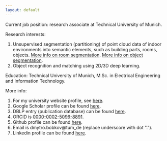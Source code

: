 ```yaml
---
layout: default
---
```


Current job position: research associate at Technical University of Munich.

Research interests:

1. Unsupervised segmentation (partitioning) of point cloud data of indoor environments into semantic elements, such as building parts, rooms, objects. <a href="https://dbobkov.github.io/room-segmentation">More info on room segmentation</a>. <a href="https://dbobkov.github.io/segmentation">More info on object segmentation</a>.
2. Object recognition and matching using 2D/3D deep learning. 

Education: Technical University of Munich, M.Sc. in Electrical Engineering and Information Technology.

More info:

1. For my university website profile, see <a href="http://www.lmt.ei.tum.de/en/team/team/dmytro-bobkov.html">here</a>.
2. Google Scholar profile can be found <a href="https://scholar.google.de/citations?user=JglzFxgAAAAJ&hl=en">here</a>.
3. DBLP entry (publication database) can be found <a href="http://dblp.uni-trier.de/pers/hd/b/Bobkov:Dmytro">here</a>.
4. ORCID is <a href="https://orcid.org/0000-0002-5096-8891">0000-0002-5096-8891</a>.
5. Github profile can be found <a href="https://github.com/dbobkov">here</a>.
6. Email is dmytro.bobkov@tum_de (replace underscore with dot ".").
7. Linkedin profile can be found <a href="https://www.linkedin.com/in/dmytro-bobkov-43376041/">here</a>.